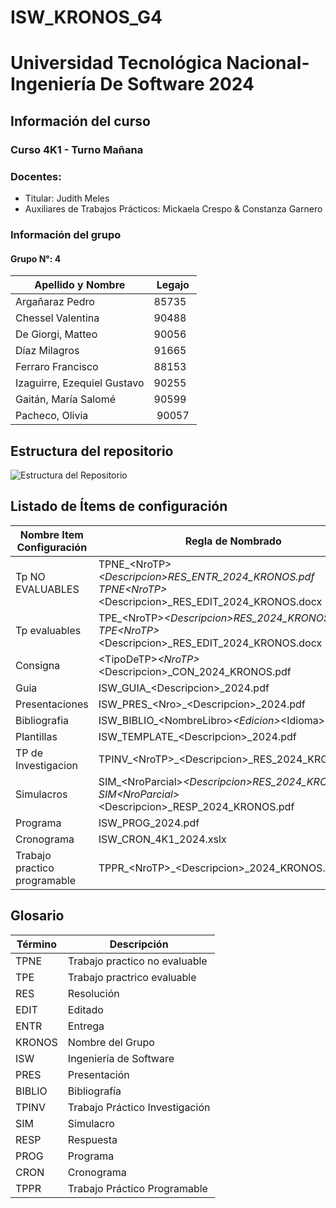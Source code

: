 # ISW_KRONOS_G4
# Universidad Tecnológica Nacional- Ingeniería De Software 2024
## Información del curso
### Curso 4K1 - Turno Mañana
### Docentes:
- Titular: Judith Meles
- Auxiliares de Trabajos Prácticos: Mickaela Crespo & Constanza Garnero

### Información del grupo
#### Grupo N°: 4
| Apellido y Nombre | Legajo |
|--------------|------|
| Argañaraz Pedro | 85735 |
| Chessel Valentina | 90488 |
| De Giorgi, Matteo | 90056 |
| Díaz Milagros | 91665 |
| Ferraro Francisco | 88153 |
| Izaguirre, Ezequiel Gustavo | 90255 |
| Gaitán, María Salomé | 90599 |
| Pacheco, Olivia | 90057 |


## Estructura del repositorio
![Estructura del Repositorio](https://github.com/user-attachments/assets/0e72a848-860b-45cc-a410-908c48d0376b)

## Listado de Ítems de configuración
| Nombre Item Configuración | Regla de Nombrado |
|--------------|------|
| Tp NO EVALUABLES | TPNE_&lt;NroTP&gt;_&lt;Descripcion&gt;_RES_ENTR_2024_KRONOS.pdf <br> TPNE_&lt;NroTP&gt;_&lt;Descripcion&gt;_RES_EDIT_2024_KRONOS.docx |
| Tp evaluables | TPE_&lt;NroTP&gt;_&lt;Descripcion&gt;_RES_2024_KRONOS.pdf <br> TPE_&lt;NroTP&gt;_&lt;Descripcion&gt;_RES_EDIT_2024_KRONOS.docx |
| Consigna | &lt;TipoDeTP&gt;_&lt;NroTP&gt;_&lt;Descripcion&gt;_CON_2024_KRONOS.pdf |
| Guia | ISW_GUIA_&lt;Descripcion&gt;_2024.pdf |
| Presentaciones | ISW_PRES_&lt;Nro&gt;_&lt;Descripcion&gt;_2024.pdf |
| Bibliografia | ISW_BIBLIO_&lt;NombreLibro&gt;_&lt;Edicion&gt;_&lt;Idioma&gt;.pdf |
| Plantillas | ISW_TEMPLATE_&lt;Descripcion&gt;_2024.pdf |
| TP de Investigacion | TPINV_&lt;NroTP&gt;_&lt;Descripcion&gt;_RES_2024_KRONOS.pdf |
| Simulacros | SIM_&lt;NroParcial&gt;_&lt;Descripcion&gt;_RES_2024_KRONOS.pdf <br> SIM_&lt;NroParcial&gt;_&lt;Descripcion&gt;_RESP_2024_KRONOS.pdf |
| Programa | ISW_PROG_2024.pdf |
| Cronograma | ISW_CRON_4K1_2024.xslx |
| Trabajo practico programable | TPPR_&lt;NroTP&gt;_&lt;Descripcion&gt;_2024_KRONOS.<ext> |


## Glosario
| Término | Descripción |
|--------------|------|
| TPNE | Trabajo practico no evaluable |
| TPE | Trabajo practrico evaluable |
| RES | Resolución |
| EDIT | Editado |
| ENTR | Entrega |
| KRONOS | Nombre del Grupo |
| ISW | Ingeniería de Software |
| PRES | Presentación |
| BIBLIO | Bibliografía |
| TPINV | Trabajo Práctico Investigación |
| SIM | Simulacro |
| RESP | Respuesta |
| PROG | Programa |
| CRON | Cronograma |
| TPPR | Trabajo Práctico Programable |

